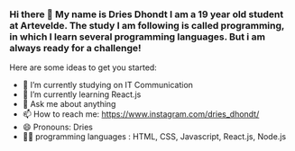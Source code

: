 ### Hi there 👋 My name is Dries Dhondt I am a 19 year old student at Artevelde. The study I am following is called programming, in which I learn several programming languages. But i am always ready for a challenge! 

Here are some ideas to get you started:

- 🔭 I’m currently studying on IT Communication
- 🌱 I’m currently learning React.js
- 💬 Ask me about anything
- 📫 How to reach me: https://www.instagram.com/dries_dhondt/
- 😄 Pronouns: Dries
- :student: programming languages : HTML, CSS, Javascript, React.js, Node.js
